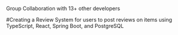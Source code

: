 Group Collaboration with 13+ other developers

#Creating a Review System for users to post reviews on items using TypeScript, React, Spring Boot, and PostgreSQL
